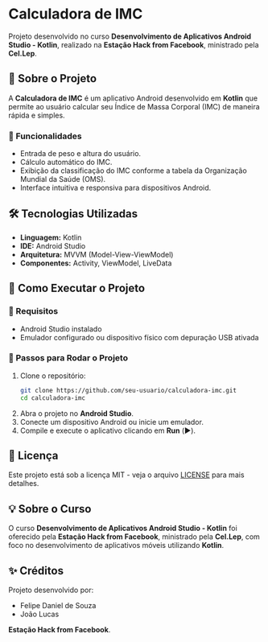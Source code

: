 # Calculadora de IMC

Projeto desenvolvido no curso **Desenvolvimento de Aplicativos Android Studio - Kotlin**, realizado na **Estação Hack from Facebook**, ministrado pela **Cel.Lep**.

## 📌 Sobre o Projeto
A **Calculadora de IMC** é um aplicativo Android desenvolvido em **Kotlin** que permite ao usuário calcular seu Índice de Massa Corporal (IMC) de maneira rápida e simples.

### 🔹 Funcionalidades
- Entrada de peso e altura do usuário.
- Cálculo automático do IMC.
- Exibição da classificação do IMC conforme a tabela da Organização Mundial da Saúde (OMS).
- Interface intuitiva e responsiva para dispositivos Android.

## 🛠 Tecnologias Utilizadas
- **Linguagem:** Kotlin
- **IDE:** Android Studio
- **Arquitetura:** MVVM (Model-View-ViewModel)
- **Componentes:** Activity, ViewModel, LiveData

## 🚀 Como Executar o Projeto

### 📌 Requisitos
- Android Studio instalado
- Emulador configurado ou dispositivo físico com depuração USB ativada

### 📌 Passos para Rodar o Projeto
1. Clone o repositório:
   ```sh
   git clone https://github.com/seu-usuario/calculadora-imc.git
   cd calculadora-imc
   ```
2. Abra o projeto no **Android Studio**.
3. Conecte um dispositivo Android ou inicie um emulador.
4. Compile e execute o aplicativo clicando em **Run** (▶️).

## 📄 Licença
Este projeto está sob a licença MIT - veja o arquivo [LICENSE](LICENSE) para mais detalhes.

## 💡 Sobre o Curso
O curso **Desenvolvimento de Aplicativos Android Studio - Kotlin** foi oferecido pela **Estação Hack from Facebook**, ministrado pela **Cel.Lep**, com foco no desenvolvimento de aplicativos móveis utilizando **Kotlin**.

## ✨ Créditos
Projeto desenvolvido por:
- Felipe Daniel de Souza
- João Lucas

**Estação Hack from Facebook**.
